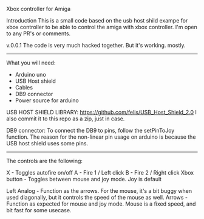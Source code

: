 Xbox controller for Amiga

Introduction
This is a small code based on the usb host shild exampe for xbox controller to be able to control the amiga with xbox controller.
I'm open to any PR's or comments.


v.0.0.1
The code is very much hacked together. But it's working. mostly.

---

What you will need:
- Arduino uno
- USB Host shield
- Cables
- DB9 connector
- Power source for arduino

USB HOST SHIELD LIBRARY:
https://github.com/felis/USB_Host_Shield_2.0
I also commit it to this repo as a zip, just in case.

DB9 connector:
To connect the DB9 to pins, follow the setPinToJoy function.
The reason for the non-linear pin usage on arduino is because the USB host shield uses some pins.

---

The controls are the following:

X - Toggles autofire on/off
A - Fire 1 / Left click
B - Fire 2 / Right click
Xbox button - Toggles between mouse and joy mode. Joy is default

Left Analog - Function as the arrows. For the mouse, it's a bit buggy when used diagonally, but it controls the speed of the mouse as well.
Arrows - Function as expected for mouse and joy mode. Mouse is a fixed speed, and bit fast for some usecase.
